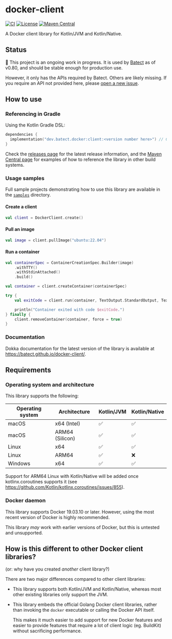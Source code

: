 # docker-client

[![CI](https://github.com/batect/docker-client/actions/workflows/ci.yml/badge.svg)](https://github.com/batect/docker-client/actions/workflows/ci.yml)
[![License](https://img.shields.io/github/license/batect/batect.svg)](https://opensource.org/licenses/Apache-2.0)
[![Maven Central](https://img.shields.io/maven-central/v/dev.batect.docker/client.svg?label=maven%20central)](https://search.maven.org/search?q=g:%22dev.batect.docker%22%20AND%20a:%22client%22)

A Docker client library for Kotlin/JVM and Kotlin/Native.

## Status

:construction: This project is an ongoing work in progress. It is used by [Batect](https://batect.dev) as of v0.80, and should
be stable enough for production use.

However, it only has the APIs required by Batect. Others are likely missing.
If you require an API not provided here, please [open a new issue](https://github.com/batect/docker-client/issues).

## How to use

### Referencing in Gradle

Using the Kotlin Gradle DSL:

```kotlin
dependencies {
  implementation("dev.batect.docker:client:<version number here>") // Get the latest version number from https://github.com/batect/docker-client/releases/latest
}
```

Check the [releases page](https://github.com/batect/docker-client/releases/latest) for the latest release information,
and the [Maven Central page](https://search.maven.org/artifact/dev.batect.docker/client) for examples of how
to reference the library in other build systems.

### Usage samples

Full sample projects demonstrating how to use this library are available in the [`samples`](./samples) directory.

#### Create a client

```kotlin
val client = DockerClient.create()
```

#### Pull an image

```kotlin
val image = client.pullImage("ubuntu:22.04")
```

#### Run a container

```kotlin
val containerSpec = ContainerCreationSpec.Builder(image)
    .withTTY()
    .withStdinAttached()
    .build()

val container = client.createContainer(containerSpec)

try {
    val exitCode = client.run(container, TextOutput.StandardOutput, TextOutput.StandardError, TextInput.StandardInput)

    println("Container exited with code $exitCode.")
} finally {
    client.removeContainer(container, force = true)
}
```

### Documentation

Dokka documentation for the latest version of the library is available at https://batect.github.io/docker-client/.

## Requirements

### Operating system and architecture

This library supports the following:

| Operating system | Architecture    | Kotlin/JVM         | Kotlin/Native      |
| ---------------- | --------------- | ------------------ | ------------------ |
| macOS            | x64 (Intel)     | :white_check_mark: | :white_check_mark: |
| macOS            | ARM64 (Silicon) | :white_check_mark: | :white_check_mark: |
| Linux            | x64             | :white_check_mark: | :white_check_mark: |
| Linux            | ARM64           | :white_check_mark: | :x:                |
| Windows          | x64             | :white_check_mark: | :white_check_mark: |

Support for ARM64 Linux with Kotlin/Native will be added once kotlinx.coroutines supports it (see https://github.com/Kotlin/kotlinx.coroutines/issues/855).

### Docker daemon

This library supports Docker 19.03.10 or later. However, using the most recent version of Docker is highly recommended.

This library _may_ work with earlier versions of Docker, but this is untested and unsupported.

## How is this different to other Docker client libraries?

(or: why have you created _another_ client library?)

There are two major differences compared to other client libraries:

* This library supports both Kotlin/JVM and Kotlin/Native, whereas most other existing libraries only support the JVM.

* This library embeds the official Golang Docker client libraries, rather than invoking the `docker` executable or
  calling the Docker API itself.

  This makes it much easier to add support for new Docker features and easier to provide features that require a lot of client logic
  (eg. BuildKit) without sacrificing performance.
